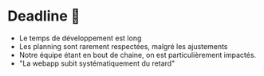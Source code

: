 # Deadline 🛑

- Le temps de développement est long
- Les planning sont rarement respectées, malgré les ajustements
- Notre équipe étant en bout de chaine, on est particulièrement impactés.
- "La webapp subit systématiquement du retard"